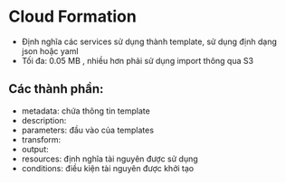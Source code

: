 # Cloud Formation

- Định nghĩa các services sử dụng thành template, sử dụng định dạng json hoặc yaml
- Tối đa: 0.05 MB , nhiều hơn phải sử dụng import thông qua S3

## Các thành phần:

- metadata: chứa thông tin template
- description:
- parameters: đầu vào của templates
- transform:
- output:
- resources: định nghĩa tài nguyên được sử dụng
- conditions: điều kiện tài nguyên được khởi tạo

